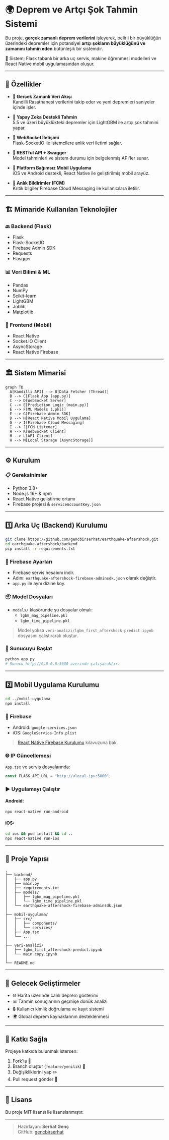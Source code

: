 
# 🌍 Deprem ve Artçı Şok Tahmin Sistemi

Bu proje, **gerçek zamanlı deprem verilerini** işleyerek, belirli bir büyüklüğün üzerindeki depremler için potansiyel **artçı şokların büyüklüğünü ve zamanını tahmin eden** bütünleşik bir sistemdir.

🔧 Sistem; Flask tabanlı bir arka uç servis, makine öğrenmesi modelleri ve React Native mobil uygulamasından oluşur.

---

## 🚀 Özellikler

- **📡 Gerçek Zamanlı Veri Akışı**  
  Kandilli Rasathanesi verilerini takip eder ve yeni depremleri saniyeler içinde işler.

- **🤖 Yapay Zeka Destekli Tahmin**  
  5.5 ve üzeri büyüklükteki depremler için LightGBM ile artçı şok tahmini yapar.

- **🔌 WebSocket İletişimi**  
  Flask-SocketIO ile istemcilere anlık veri iletimi sağlar.

- **📡 RESTful API + Swagger**  
  Model tahminleri ve sistem durumu için belgelenmiş API'ler sunar.

- **📱 Platform Bağımsız Mobil Uygulama**  
  iOS ve Android destekli, React Native ile geliştirilmiş mobil arayüz.

- **🔔 Anlık Bildirimler (FCM)**  
  Kritik bilgiler Firebase Cloud Messaging ile kullanıcılara iletilir.

---

## 🏗️ Mimaride Kullanılan Teknolojiler

### 🔙 Backend (Flask)

- Flask
- Flask-SocketIO
- Firebase Admin SDK
- Requests
- Flasgger

### 📊 Veri Bilimi & ML

- Pandas
- NumPy
- Scikit-learn
- LightGBM
- Joblib
- Matplotlib

### 📱 Frontend (Mobil)

- React Native
- Socket.IO Client
- AsyncStorage
- React Native Firebase

---

## 🏛️ Sistem Mimarisi

```mermaid
graph TD
  A[Kandilli API] --> B[Data Fetcher (Thread)]
  B --> C[Flask App (app.py)]
  C --> D[WebSocket Server]
  C --> E[Prediction Logic (main.py)]
  E --> F[ML Models (.pkl)]
  E --> G[Firebase Admin SDK]
  D --> H[React Native Mobil Uygulama]
  G --> I[Firebase Cloud Messaging]
  I --> J[FCM Listener]
  H --> K[WebSocket Client]
  H --> L[API Client]
  H --> M[Local Storage (AsyncStorage)]
```

---

## ⚙️ Kurulum

### 📋 Gereksinimler

- Python 3.8+
- Node.js 16+ & npm
- React Native geliştirme ortamı
- Firebase projesi & `serviceAccountKey.json`

---

## 1️⃣ Arka Uç (Backend) Kurulumu

```bash
git clone https://github.com/gencbirserhat/earthquake-aftershock.git
cd earthquake-aftershock/backend
pip install -r requirements.txt
```

### 🔐 Firebase Ayarları

- Firebase servis hesabını indir.
- Adını: `earthquake-aftershock-firebase-adminsdk.json` olarak değiştir.
- `app.py` ile aynı dizine koy.

### 📦 Model Dosyaları

- `models/` klasöründe şu dosyalar olmalı:
  - `lgbm_mag_pipeline.pkl`
  - `lgbm_time_pipeline.pkl`

> Model yoksa `veri-analizi/lgbm_first_aftershock-predict.ipynb` dosyasını çalıştırarak oluştur.

### 🚀 Sunucuyu Başlat

```bash
python app.py
# Sunucu http://0.0.0.0:5000 üzerinde çalışacaktır.
```

---

## 2️⃣ Mobil Uygulama Kurulumu

```bash
cd ../mobil-uygulama
npm install
```

### 🔐 Firebase

- Android: `google-services.json`
- iOS: `GoogleService-Info.plist`

> [React Native Firebase Kurulumu](https://rnfirebase.io/) kılavuzuna bak.

### 🌐 IP Güncellemesi

`App.tsx` ve servis dosyalarında:

```ts
const FLASK_API_URL = "http://<local-ip>:5000";
```

### ▶️ Uygulamayı Çalıştır

#### Android:

```bash
npx react-native run-android
```

#### iOS:

```bash
cd ios && pod install && cd ..
npx react-native run-ios
```

---

## 📂 Proje Yapısı

```
.
├── backend/
│   ├── app.py
│   ├── main.py
│   ├── requirements.txt
│   ├── models/
│   │   ├── lgbm_mag_pipeline.pkl
│   │   └── lgbm_time_pipeline.pkl
│   └── earthquake-aftershock-firebase-adminsdk.json
│
├── mobil-uygulama/
│   ├── src/
│   │   ├── components/
│   │   └── services/
│   ├── App.tsx
│   └── ...
│
├── veri-analizi/
│   ├── lgbm_first_aftershock-predict.ipynb
│   └── main copy.ipynb
│
└── README.md
```

---

## 🎯 Gelecek Geliştirmeler

- 🌐 Harita üzerinde canlı deprem gösterimi
- 📊 Tahmin sonuçlarının geçmişe dönük analizi
- 🔒 Kullanıcı kimlik doğrulama ve kayıt sistemi
- 🌍 Global deprem kaynaklarının desteklenmesi

---

## 🤝 Katkı Sağla

Projeye katkıda bulunmak istersen:

1. Fork'la 🍴  
2. Branch oluştur (`feature/yenilik`) 🌿  
3. Değişikliklerini yap ✏️  
4. Pull request gönder 🚀  

---

## 📜 Lisans

Bu proje MIT lisansı ile lisanslanmıştır.

---

> Hazırlayan: **Serhat Genç**  
> GitHub: [gencbirserhat](https://github.com/gencbirserhat)
